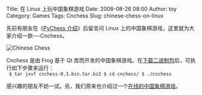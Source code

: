 Title: 在 Linux 上玩中国象棋游戏
Date: 2008-08-26 08:00
Author: toy
Category: Games
Tags: Cnchess
Slug: chinese-chess-on-linux

先前有朋友在《[PyChess
介绍](http://linuxtoy.org/archives/pychess.html)》后留言问 Linux
上的中国象棋游戏，这里就为大家介绍一款──Cnchess。

![Chinese Chess](http://i.linuxtoy.org/i/2008/08/cnchess.png)

Cnchess 是由 Frog 基于 Qt
库而开发的中国象棋游戏。在[下载二进制包](http://www.redflag-linux.com/phorumredflag/phorumredflag/read.php?28,111479)后，可执行如下步骤来运行：  
` $ tar jxvf cnchess-0.3.bin.tar.bz2 $ cd cnchess/ $ ./cnchess`

感兴趣的朋友不妨一试。另，我们原来也介绍过一个[在线的中国象棋游戏](http://linuxtoy.org/archives/ajaxchess.html)。
